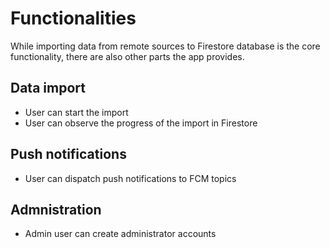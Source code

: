 # Functionalities

While importing data from remote sources to Firestore database is the core functionality, there are also other parts the app provides.

## Data import
- User can start the import
- User can observe the progress of the import in Firestore

## Push notifications
- User can dispatch push notifications to FCM topics

## Admnistration
- Admin user can create administrator accounts
